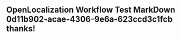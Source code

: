 <properties
ms.topic="hero-topic"
ms.test1="hero-topic"
ms.test2="test"/>


## OpenLocalization Workflow Test MarkDown 0d11b902-acae-4306-9e6a-623ccd3c1fcb thanks!



<!--HONumber=Jul16_HO2-->


